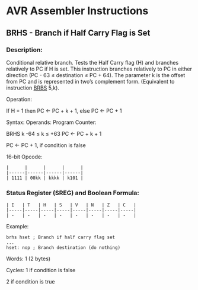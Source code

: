 AVR Assembler Instructions
==========================

BRHS - Branch if Half Carry Flag is Set
---------------------------------------

### <a href="" id="N134F9"></a> Description:

Conditional relative branch. Tests the Half Carry flag (H) and branches relatively to PC if H is set. This instruction branches relatively to PC in either direction (PC - 63 ≤ destination ≤ PC + 64). The parameter k is the offset from PC and is represented in two’s complement form. (Equivalent to instruction <a href="avrassembler.wb_BRBS.html" class="xref" title="BRBS - Branch if Bit in SREG is Set">BRBS</a> 5,k).

Operation:

If H = 1 then PC ← PC + k + 1, else PC ← PC + 1

Syntax: Operands: Program Counter:

BRHS k -64 ≤ k ≤ +63 PC ← PC + k + 1

PC ← PC + 1, if condition is false

16-bit Opcode:

```
|      |      |      |      |
|------|------|------|------|
| 1111 | 00kk | kkkk | k101 |
```
### <a href="" id="N13532"></a> Status Register (SREG) and Boolean Formula:

```
| I   | T   | H   | S   | V   | N   | Z   | C   |
|-----|-----|-----|-----|-----|-----|-----|-----|
| -   | -   | -   | -   | -   | -   | -   | -   |
```
Example:

``` programlisting
brhs hset ; Branch if half carry flag set
...
hset: nop ; Branch destination (do nothing)
```

Words: 1 (2 bytes)

Cycles: 1 if condition is false

2 if condition is true
